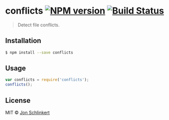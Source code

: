 # conflicts [![NPM version](https://badge.fury.io/js/conflicts.svg)](https://npmjs.org/package/conflicts) [![Build Status](https://travis-ci.org/jonschlinkert/conflicts.svg?branch=master)](https://travis-ci.org/jonschlinkert/conflicts)

> Detect file conflicts.

## Installation

```sh
$ npm install --save conflicts
```

## Usage

```js
var conflicts = require('conflicts');
conflicts();
```

## License

MIT © [Jon Schlinkert](https://github.com/jonschlinkert)
